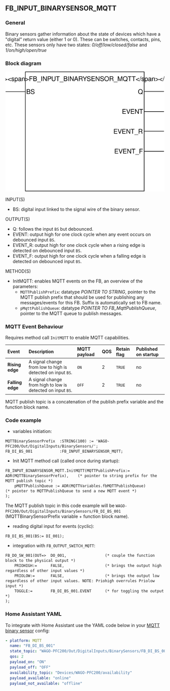 ## FB_INPUT_BINARYSENSOR_MQTT

### __General__
Binary sensors gather information about the state of devices which have a "digital" return value (either 1 or 0). These can be switches, contacts, pins, etc. These sensors only have two states: *0/off/low/closed/false* and *1/on/high/open/true*

### __Block diagram__

![FB_INPUT_BINARYSENSOR_MQTT](../_img/FB_INPUT_BINARYSENSOR_MQTT.svg)

INPUT(S)
- BS: digital input linked to the signal wire of the binary sensor.

OUTPUT(S)
- Q: follows the input `BS` but debounced.
- EVENT: output high for one clock cycle when any event occurs on debounced input `BS`.
- EVENT_R: output high for one clock cycle when a rising edge is detected on debounced input `BS`.
- EVENT_F: output high for one clock cycle when a falling edge is detected on debounced input `BS`.

METHOD(S)
- InitMQTT: enables MQTT events on the FB, an overview of the parameters:
    - `MQTTPublishPrefix`: datatype *POINTER TO STRING*, pointer to the MQTT publish prefix that should be used for publishing any messages/events for this FB. Suffix is automatically set to FB name. 
    - `pMqttPublishQueue`: datatype *POINTER TO FB_MqttPublishQueue*, pointer to the MQTT queue to publish messages.
    
### __MQTT Event Behaviour__
Requires method call `InitMQTT` to enable MQTT capabilities.

| Event | Description | MQTT payload | QOS | Retain flag | Published on startup |
|:-------------|:------------------|:------------------|:------------------|:--------------------------|:--------------------------|
| **Rising edge** | A signal change from low to high is detected on input `BS`. | `ON` | 2 | `TRUE` | no
| **Falling edge** | A signal change from high to low is detected on input `BS`. | `OFF` | 2 | `TRUE` | no

MQTT publish topic is a concatenation of the publish prefix variable and the function block name. 

### __Code example__

- variables initiation:
```
MQTTBinarySensorPrefix  :STRING(100) := 'WAGO-PFC200/Out/DigitalInputs/BinarySensors/';
FB_DI_BS_001            :FB_INPUT_BINARYSENSOR_MQTT;
```

- Init MQTT method call (called once during startup):
```
FB_INPUT_BINARYSENSOR_MQTT.InitMQTT(MQTTPublishPrefix:= ADR(MQTTBinarySensorPrefix),    (* pointer to string prefix for the MQTT publish topic *)
    pMQTTPublishQueue := ADR(MQTTVariables.fbMQTTPublishQueue)                          (* pointer to MQTTPublishQueue to send a new MQTT event *)
);
```
The MQTT publish topic in this code example will be `WAGO-PFC200/Out/DigitalInputs/BinarySensors/FB_DI_BS_001` (MQTTBinarySensorPrefix variable + function block name).


- reading digital input for events (cyclic):
```
FB_DI_BS_001(BS:= DI_001);
```

- integration with `FB_OUTPUT_SWITCH_MQTT`:
```
FB_DO_SW_001(OUT=>  DO_001,                 (* couple the function block to the physical output *)
    PRIOHIGH:=      FALSE,                  (* brings the output high regardless of other input values *)
    PRIOLOW:=       FALSE,                  (* brings the output low regardless of other input values. NOTE: Priohigh overrules Priolow input *)
    TOGGLE:=        FB_DI_BS_001.EVENT      (* for toggling the output *)	
);
```

### __Home Assistant YAML__
To integrate with Home Assistant use the YAML code below in your [MQTT binary sensor](https://www.home-assistant.io/components/binary_sensor.mqtt/) config:

```YAML
- platform: MQTT
  name: "FB_DI_BS_001"
  state_topic: "WAGO-PFC200/Out/DigitalInputs/BinarySensors/FB_DI_BS_001"
  qos: 2  
  payload_on: "ON"
  payload_off: "OFF"
  availability_topic: "Devices/WAGO-PFC200/availability"
  payload_available: "online"
  payload_not_available: "offline"
```